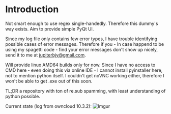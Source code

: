 # Introduction

Not smart enough to use regex single-handedly. Therefore this dummy's way exists. Aim to provide simple PyQt UI.

Since my log file only contains few error types, I have trouble identifying possible cases of error messages. Therefore if you - In case happend to be using my spagetti code - find your error messages don't show up nicely, send it to me at <jupiterbjy@gmail.com>.

Will provide linux AMD64 builds only for now. Since I have no access to CMD here - even doing this via online IDE - I cannot install pyinstaller here, not to mention python itself. I couldn't get noVNC working either, therefore I won't be able to get .exe out of this soon.

TL;DR a repository with ton of re.sub spamming, with least understanding of python possible.

Current state (log from owncloud 10.3.2): 
![Imgur](https://imgur.com/2CPE4KJ.jpg)